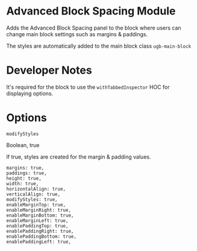 # Advanced Block Spacing Module

Adds the Advanced Block Spacing panel to the block where users can change main block settings such as margins & paddings.

The styles are automatically added to the main block class `ugb-main-block`

# Developer Notes

It's required for the block to use the `withTabbedInspector` HOC for displaying options.

# Options

`modifyStyles`

Boolean, true

If true, styles are created for the margin & padding values.

	margins: true,
	paddings: true,
	height: true,
	width: true,
	horizontalAlign: true,
	verticalAlign: true,
	modifyStyles: true,
	enableMarginTop: true,
	enableMarginRight: true,
	enableMarginBottom: true,
	enableMarginLeft: true,
	enablePaddingTop: true,
	enablePaddingRight: true,
	enablePaddingBottom: true,
	enablePaddingLeft: true,
